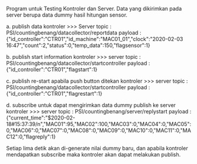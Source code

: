 Program untuk Testing Kontroler dan Server. Data yang dikirimkan pada server berupa data dummy hasil hitungan sensor.

a. publish data kontroler >>> Server
  topic : PSI/countingbenang/datacollector/reportdata
  payload : {"id_controller":"CTR01","id_machine":"MAC01_01","clock":"2020-02-03 16:47","count":2,"status":0,"temp_data":150,"flagsensor":1}
  
b. publish start information kontroler >>> server
  topic : PSI/countingbenang/datacollector/startcontroller
  payload : {"id_controller":"CTR01","flagstart":1}

c. publish re-start apabila push button ditekan kontroler >>> server
  topic : PSI/countingbenang/datacollector/startcontroller
  payload : {"id_controller":"CTR01","flagrestart":1}
  
d. subscribe untuk dapat mengirimkan data dummy publish ke server kontroler >>> server
  topic : PSI/countingbenang/server/replystart
  payload : {"current_time":"$2020-02-18#15:37:39/n","MAC01":95,"MAC02":100,"MAC03":0,"MAC04":0,"MAC05":0,"MAC06":0,"MAC07":0,"MAC08":0,"MAC09":0,"MAC10":0,"MAC11":0,"MAC12":0,"flagreply":1}

Setiap lima detik akan di-generate nilai dummy baru, dan apabila kontroler mendapatkan subscribe maka kontroler akan dapat melakukan publish.
